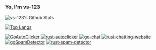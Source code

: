 <h3>
Yo, I'm vs-123
</h3>

![vs-123's Github Stats](https://github-readme-stats.vercel.app/api?username=vs-123&count_private=true&show_icons=true)

[![Top Langs](https://github-readme-stats.vercel.app/api/top-langs/?username=vs-123&layout=compact)](https://github.com/anuraghazra/github-readme-stats)

[![GoAutoClicker](https://github-readme-stats.vercel.app/api/pin/?username=vs-123&repo=GoAutoClicker)](https://github.com/vs-123/GoAutoClicker)
[![rust-autoclicker](https://github-readme-stats.vercel.app/api/pin/?username=vs-123&repo=rust-autoclicker)](https://github.com/vs-123/rust-autoclicker)
[![go-chat](https://github-readme-stats.vercel.app/api/pin/?username=vs-123&repo=go-chat)](https://github.com/vs-123/go-chat)
[![rust-chatting-website](https://github-readme-stats.vercel.app/api/pin/?username=vs-123&repo=rust-chatting-website)](https://github.com/vs-123/rust-chatting-website)
[![goSpamDetector](https://github-readme-stats.vercel.app/api/pin/?username=vs-123&repo=goSpamDetector)](https://github.com/vs-123/goSpamDetector)
[![rust-spam-detector](https://github-readme-stats.vercel.app/api/pin/?username=vs-123&repo=rust-spam-detector)](https://github.com/vs-123/rust-spam-detector)
